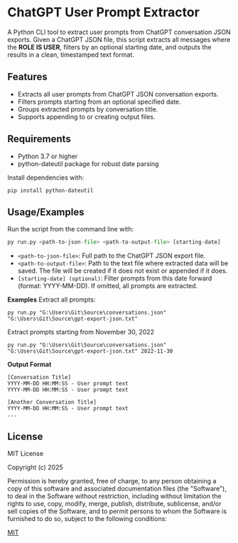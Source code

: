 
# ChatGPT User Prompt Extractor

A Python CLI tool to extract user prompts from ChatGPT conversation JSON exports. Given a ChatGPT JSON file, this script extracts all messages where the **ROLE IS USER**, filters by an optional starting date, and outputs the results in a clean, timestamped text format.


## Features

- Extracts all user prompts from ChatGPT JSON conversation exports.
- Filters prompts starting from an optional specified date.
- Groups extracted prompts by conversation title.
- Supports appending to or creating output files.


## Requirements
- Python 3.7 or higher
- python-dateutil package for robust date parsing

Install dependencies with:
```
pip install python-dateutil
```
## Usage/Examples

Run the script from the command line with:

```python
py run.py <path-to-json-file> <path-to-output-file> [starting-date]
```

- `<path-to-json-file>`: Full path to the ChatGPT JSON export file.
- `<path-to-output-file>`: Path to the text file where extracted data will be saved. The file will be created if it does not exist or appended if it does.
- `[starting-date] (optional)`: Filter prompts from this date forward (format: YYYY-MM-DD). If omitted, all prompts are extracted.

**Examples**
Extract all prompts:
```
py run.py "G:\Users\Git\Source\conversations.json" "G:\Users\Git\Source\gpt-export-json.txt"
```

Extract prompts starting from November 30, 2022
```
py run.py "G:\Users\Git\Source\conversations.json" "G:\Users\Git\Source\gpt-export-json.txt" 2022-11-30
```

**Output Format**
```
[Conversation Title]
YYYY-MM-DD HH:MM:SS - User prompt text
YYYY-MM-DD HH:MM:SS - User prompt text

[Another Conversation Title]
YYYY-MM-DD HH:MM:SS - User prompt text
...

```
## License

MIT License

Copyright (c) 2025

Permission is hereby granted, free of charge, to any person obtaining a copy
of this software and associated documentation files (the "Software"), to deal
in the Software without restriction, including without limitation the rights
to use, copy, modify, merge, publish, distribute, sublicense, and/or sell
copies of the Software, and to permit persons to whom the Software is
furnished to do so, subject to the following conditions:

[MIT](https://choosealicense.com/licenses/mit/)
